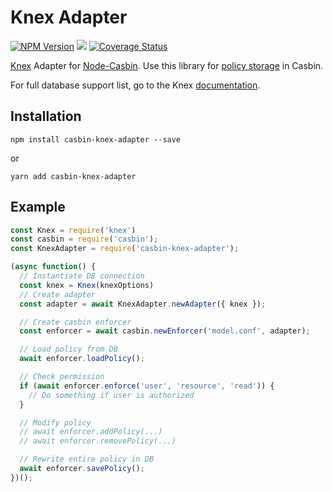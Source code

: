 # Knex Adapter

[![NPM Version][npm-image]][npm-url]
![](https://github.com/knex/casbin-knex-adapter/workflows/ci/badge.svg)
[![Coverage Status](https://coveralls.io/repos/knex/casbin-knex-adapter/badge.svg?branch=master)](https://coveralls.io/r/knex/casbin-knex-adapter?branch=master)

[Knex](https://github.com/knex/knex) Adapter for [Node-Casbin](https://github.com/casbin/node-casbin). Use this library for [policy storage](https://casbin.org/docs/en/adapters) in Casbin.

For full database support list, go to the Knex [documentation](https://knexjs.org/#Installation-node).

## Installation

`npm install casbin-knex-adapter --save`

or

`yarn add casbin-knex-adapter`

## Example

```js
const Knex = require('knex')
const casbin = require('casbin');
const KnexAdapter = require('casbin-knex-adapter');

(async function() {
  // Instantiate DB connection
  const knex = Knex(knexOptions)
  // Create adapter
  const adapter = await KnexAdapter.newAdapter({ knex });

  // Create casbin enforcer
  const enforcer = await casbin.newEnforcer('model.conf', adapter);

  // Load policy from DB
  await enforcer.loadPolicy();

  // Check permission
  if (await enforcer.enforce('user', 'resource', 'read')) {
    // Do something if user is authorized
  }

  // Modify policy
  // await enforcer.addPolicy(...)
  // await enforcer.removePolicy(...)

  // Rewrite entire policy in DB
  await enforcer.savePolicy();
})();
```

[npm-image]: https://img.shields.io/npm/v/casbin-knex-adapter.svg
[npm-url]: https://npmjs.org/package/casbin-knex-adapter

